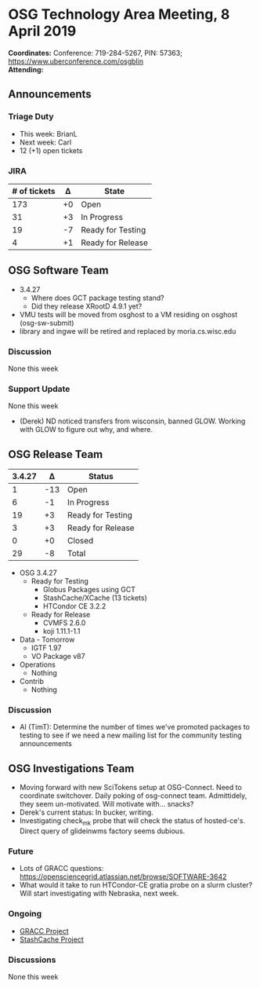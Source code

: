 # OSG Technology Area Meeting,  8 April 2019

**Coordinates:** Conference: 719-284-5267, PIN: 57363; <https://www.uberconference.com/osgblin>  
**Attending:**   


## Announcements


### Triage Duty

-   This week: BrianL
-   Next week: Carl
-   12 (+1) open tickets


### JIRA

| # of tickets | &Delta; | State             |
|------------ |------- |----------------- |
| 173          | +0      | Open              |
| 31           | +3      | In Progress       |
| 19           | -7      | Ready for Testing |
| 4            | +1      | Ready for Release |


## OSG Software Team

-   3.4.27  
    -   Where does GCT package testing stand?
    -   Did they release XRootD 4.9.1 yet?
-   VMU tests will be moved from osghost to a VM residing on osghost (osg-sw-submit)
-   library and ingwe will be retired and replaced by moria.cs.wisc.edu


### Discussion

None this week  


### Support Update

None this week  

- (Derek) ND noticed transfers from wisconsin, banned GLOW.  Working with GLOW to figure out why, and where.


## OSG Release Team

| 3.4.27 | &Delta; | Status            |
|------ |------- |----------------- |
| 1      | -13     | Open              |
| 6      | -1      | In Progress       |
| 19     | +3      | Ready for Testing |
| 3      | +3      | Ready for Release |
| 0      | +0      | Closed            |
| 29     | -8      | Total             |

-   OSG 3.4.27  
    -   Ready for Testing  
        -   Globus Packages using GCT
        -   StashCache/XCache (13 tickets)
        -   HTCondor CE 3.2.2
    -   Ready for Release  
        -   CVMFS 2.6.0
        -   koji 1.11.1-1.1
-   Data - Tomorrow  
    -   IGTF 1.97
    -   VO Package v87
-   Operations  
    -   Nothing
-   Contrib  
    -   Nothing


### Discussion

-   AI (TimT): Determine the number of times we've promoted packages to testing to see if we need a new mailing list for the community testing announcements


## OSG Investigations Team

-   Moving forward with new SciTokens setup at OSG-Connect.  Need to coordinate switchover.  Daily poking of osg-connect team.  Admittidely, they seem un-motivated.  Will motivate with... snacks?
-   Derek's current status: In bucker, writing.
-   Investigating check<sub>mk</sub> probe that will check the status of hosted-ce's.  Direct query of glideinwms factory seems dubious.

### Future
-   Lots of GRACC questions: <https://opensciencegrid.atlassian.net/browse/SOFTWARE-3642>
-   What would it take to run HTCondor-CE gratia probe on a slurm cluster?  Will start investigating with Nebraska, next week.



### Ongoing

-   [GRACC Project](https://opensciencegrid.atlassian.net/projects/GRACC)
-   [StashCache Project](http://opensciencegrid.org/docs/data/stashcache/overview/)


### Discussions

None this week
